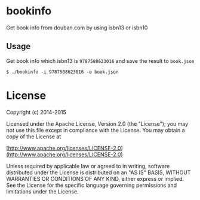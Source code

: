 # bookinfo

Get book info from douban.com by using isbn13 or isbn10

## Usage

Get book info which isbn13 is `9787508623016` and save the result to `book.json`

```
$ ./bookinfo -i 9787508623016 -o book.json
```

# License
Copyright (c) 2014-2015 

Licensed under the Apache License, Version 2.0 (the "License");
you may not use this file except in compliance with the License.
You may obtain a copy of the License at

[http://www.apache.org/licenses/LICENSE-2.0](http://www.apache.org/licenses/LICENSE-2.0)

Unless required by applicable law or agreed to in writing, software
distributed under the License is distributed on an "AS IS" BASIS,
WITHOUT WARRANTIES OR CONDITIONS OF ANY KIND, either express or implied.
See the License for the specific language governing permissions and
limitations under the License.

